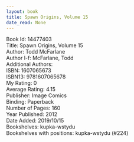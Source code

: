 ```yaml
---
layout: book
title: Spawn Origins, Volume 15
date_read: None
---
```


Book Id: 14477403<br />
Title: Spawn Origins, Volume 15<br />
Author: Todd McFarlane<br />
Author l-f: McFarlane, Todd<br />
Additional Authors: <br />
ISBN: 1607065673<br />
ISBN13: 9781607065678<br />
My Rating: 0<br />
Average Rating: 4.15<br />
Publisher: Image Comics<br />
Binding: Paperback<br />
Number of Pages: 160<br />
Year Published: 2012<br />
Date Added: 2019/10/15<br />
Bookshelves: kupka-wstydu<br />
Bookshelves with positions: kupka-wstydu (#224)<br />

